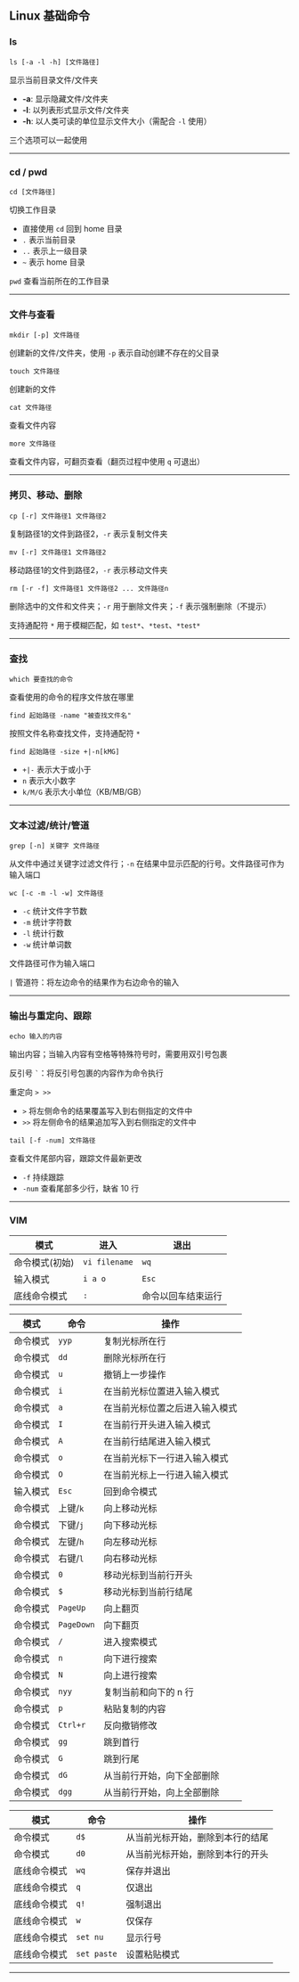 ## Linux 基础命令

### ls

`ls [-a -l -h] [文件路径]`

显示当前目录文件/文件夹

- **-a**: 显示隐藏文件/文件夹
- **-l**: 以列表形式显示文件/文件夹
- **-h**: 以人类可读的单位显示文件大小（需配合 `-l` 使用）

三个选项可以一起使用

---

### cd / pwd

`cd [文件路径]`

切换工作目录

- 直接使用 `cd` 回到 home 目录
- `.` 表示当前目录
- `..` 表示上一级目录
- `~` 表示 home 目录

`pwd` 查看当前所在的工作目录

---

### 文件与查看

`mkdir [-p] 文件路径`

创建新的文件/文件夹，使用 `-p` 表示自动创建不存在的父目录

`touch 文件路径`

创建新的文件

`cat 文件路径`

查看文件内容

`more 文件路径`

查看文件内容，可翻页查看（翻页过程中使用 `q` 可退出）

---

### 拷贝、移动、删除

`cp [-r] 文件路径1 文件路径2`

复制路径1的文件到路径2，`-r` 表示复制文件夹

`mv [-r] 文件路径1 文件路径2`

移动路径1的文件到路径2，`-r` 表示移动文件夹

`rm [-r -f] 文件路径1 文件路径2 ... 文件路径n`

删除选中的文件和文件夹；`-r` 用于删除文件夹；`-f` 表示强制删除（不提示）

支持通配符 `*` 用于模糊匹配，如 `test*`、`*test`、`*test*`

---

### 查找

`which 要查找的命令`

查看使用的命令的程序文件放在哪里

`find 起始路径 -name "被查找文件名"`

按照文件名称查找文件，支持通配符 `*`

`find 起始路径 -size +|-n[kMG]`

- `+|-` 表示大于或小于
- `n` 表示大小数字
- `k/M/G` 表示大小单位（KB/MB/GB）

---

### 文本过滤/统计/管道

`grep [-n] 关键字 文件路径`

从文件中通过关键字过滤文件行；`-n` 在结果中显示匹配的行号。文件路径可作为输入端口

`wc [-c -m -l -w] 文件路径`

- `-c` 统计文件字节数
- `-m` 统计字符数
- `-l` 统计行数
- `-w` 统计单词数

文件路径可作为输入端口

`|` 管道符：将左边命令的结果作为右边命令的输入

---

### 输出与重定向、跟踪

`echo 输入的内容`

输出内容；当输入内容有空格等特殊符号时，需要用双引号包裹

反引号 `` ` ``：将反引号包裹的内容作为命令执行

重定向 `> >>`

- `>` 将左侧命令的结果覆盖写入到右侧指定的文件中
- `>>` 将左侧命令的结果追加写入到右侧指定的文件中

`tail [-f -num] 文件路径`

查看文件尾部内容，跟踪文件最新更改

- `-f` 持续跟踪
- `-num` 查看尾部多少行，缺省 10 行

---

### VIM

| 模式           | 进入          | 退出               |
| -------------- | ------------- | ------------------ |
| 命令模式(初始) | `vi filename` | `wq`               |
| 输入模式       | `i a o`       | `Esc`              |
| 底线命令模式   | `:`           | 命令以回车结束运行 |

| 模式     | 命令       | 操作                           |
| -------- | ---------- | ------------------------------ |
| 命令模式 | `yyp`      | 复制光标所在行                 |
| 命令模式 | `dd`       | 删除光标所在行                 |
| 命令模式 | `u`        | 撤销上一步操作                 |
| 命令模式 | `i`        | 在当前光标位置进入输入模式     |
| 命令模式 | `a`        | 在当前光标位置之后进入输入模式 |
| 命令模式 | `I`        | 在当前行开头进入输入模式       |
| 命令模式 | `A`        | 在当前行结尾进入输入模式       |
| 命令模式 | `o`        | 在当前光标下一行进入输入模式   |
| 命令模式 | `O`        | 在当前光标上一行进入输入模式   |
| 输入模式 | `Esc`      | 回到命令模式                   |
| 命令模式 | 上键/`k`   | 向上移动光标                   |
| 命令模式 | 下键/`j`   | 向下移动光标                   |
| 命令模式 | 左键/`h`   | 向左移动光标                   |
| 命令模式 | 右键/`l`   | 向右移动光标                   |
| 命令模式 | `0`        | 移动光标到当前行开头           |
| 命令模式 | `$`        | 移动光标到当前行结尾           |
| 命令模式 | `PageUp`   | 向上翻页                       |
| 命令模式 | `PageDown` | 向下翻页                       |
| 命令模式 | `/`        | 进入搜索模式                   |
| 命令模式 | `n`        | 向下进行搜索                   |
| 命令模式 | `N`        | 向上进行搜索                   |
| 命令模式 | `nyy`      | 复制当前和向下的 n 行          |
| 命令模式 | `p`        | 粘贴复制的内容                 |
| 命令模式 | `Ctrl+r`   | 反向撤销修改                   |
| 命令模式 | `gg`       | 跳到首行                       |
| 命令模式 | `G`        | 跳到行尾                       |
| 命令模式 | `dG`       | 从当前行开始，向下全部删除     |
| 命令模式 | `dgg`      | 从当前行开始，向上全部删除     |

| 模式         | 命令        | 操作                             |
| ------------ | ----------- | -------------------------------- |
| 命令模式     | `d$`        | 从当前光标开始，删除到本行的结尾 |
| 命令模式     | `d0`        | 从当前光标开始，删除到本行的开头 |
| 底线命令模式 | `wq`        | 保存并退出                       |
| 底线命令模式 | `q`         | 仅退出                           |
| 底线命令模式 | `q!`        | 强制退出                         |
| 底线命令模式 | `w`         | 仅保存                           |
| 底线命令模式 | `set nu`    | 显示行号                         |
| 底线命令模式 | `set paste` | 设置粘贴模式                     |

---
